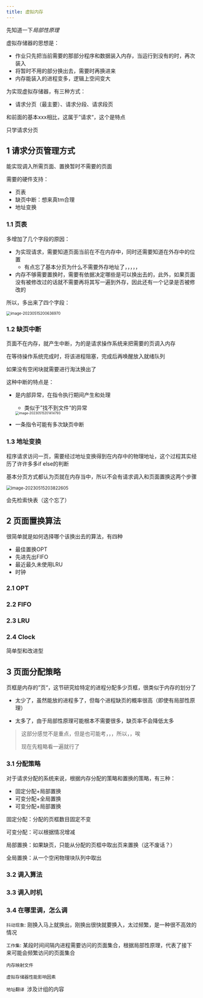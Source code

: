 ```yaml
---
title: 虚拟内存
---
```


先知道一下*局部性原理*

虚拟存储器的思想是：

- 作业只先把当前需要的那部分程序和数据装入内存，当运行到没有的时，再次装入
- 将暂时不用的部分换出去，需要时再换进来
- 内存能装入的进程变多，逻辑上空间变大

为实现虚拟存储器，有三种方式：

- 请求分页（最主要）、请求分段、请求段页

和前面的基本xxx相比，这属于”请求“，这个是特点

只学请求分页

## 1 请求分页管理方式

能实现调入所需页面、置换暂时不需要的页面

需要的硬件支持：

- 页表
- 缺页中断：想来真tm合理
- 地址变换

### 1.1 页表

多增加了几个字段的原因：

- 为实现请求，需要知道页面当前在不在内存中，同时还需要知道在外存中的位置
  - 有点忘了基本分页为什么不需要外存地址了，，，，，
- 内存不够需要置换时，需要有依据决定哪些是可以换出去的，此外，如果页面没有被修改过的话就不需要再将其写一遍到外存，因此还有一个记录是否被修改的

所以，多出来了四个字段：

<img src="https://cdn.jsdelivr.net/gh/zvictorliu/typoraPics@main/img/image-20230515200636970.png" alt="image-20230515200636970" style="zoom:70%;" />

### 1.2 缺页中断

页面不在内存，就产生中断，为的是请求操作系统来把需要的页调入内存

在等待操作系统完成时，将该进程阻塞，完成后再唤醒放入就绪队列

如果没有空闲块就需要进行淘汰换出了

这种中断的特点是：

- 是内部异常，在指令执行期间产生和处理

  - 类似于”找不到文件“的异常

  <img src="https://cdn.jsdelivr.net/gh/zvictorliu/typoraPics@main/img/image-20230515201414793.png" alt="image-20230515201414793" style="zoom:60%;" />

- 一条指令可能有多次缺页中断

### 1.3 地址变换

程序请求访问一页，需要经过地址变换得到在内存中的物理地址，这个过程其实经历了许许多多if else的判断

基本分页方式都认为页就在内存当中，所以不会有请求调入和页面置换这两个步骤

<img src="https://cdn.jsdelivr.net/gh/zvictorliu/typoraPics@main/img/image-20230515203822605.png" alt="image-20230515203822605" style="zoom:80%;" />

会先检索快表（这个忘了）

## 2 页面置换算法

很简单就是如何选择哪个该换出去的算法，有四种

- 最佳置换OPT
- 先进先出FIFO
- 最近最久未使用LRU
- 时钟

### 2.1 OPT

### 2.2 FIFO

### 2.3 LRU

### 2.4 Clock

简单型和改进型

## 3 页面分配策略

页框是内存的”页“，这节研究给特定的进程分配多少页框，很类似于内存的划分了

- 太少了，虽然能放的进程多了，但每个进程缺页的概率很高（即使有局部性原理）

- 太多了，由于局部性原理可能根本不需要很多，缺页率不会降低太多

> 这部分感觉不是重点，但是也可能考，，，所以，，唉
>
> 现在先粗略看一遍就行了

### 3.1 分配策略

对于请求分配的系统来说，根据内存分配的策略和置换的策略，有三种：

- 固定分配+局部置换
- 可变分配+全局置换
- 可变分配+局部置换

固定分配：分配的页框数目固定不变

可变分配：可以根据情况增减

局部置换：如果缺页，只能从分配的页框中取出页来置换（这不废话？）

全局置换：从一个空闲物理块队列中取出

### 3.2 调入算法

### 3.3 调入时机

### 3.4 在哪里调，怎么调



`抖动现象`: 刚换入马上就换出，刚换出很快就要换入，太过频繁，是一种很不高效的情况

`工作集`: 某段时间间隔内进程需要访问的页面集合，根据局部性原理，代表了接下来可能会频繁访问的页面集合



`内存映射文件` 

`虚拟存储器性能影响因素`

`地址翻译 `涉及计组的内容





